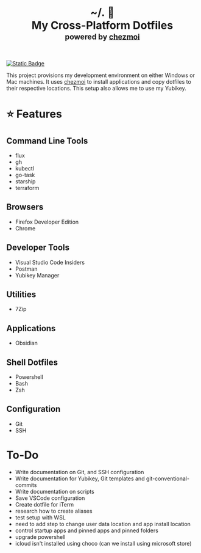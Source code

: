 <h1 align="center">
    <a name="top" title="dotfiles">~/.&nbsp;📂</a><br/>My Cross-Platform Dotfiles<br/> <sup><sub>powered by <a href="https://www.chezmoi.io/">chezmoi</a>
</h1>
<br />

[![Static Badge](https://img.shields.io/badge/Documentation-blue?style=for-the-badge&logo=gitbook)](https://stackclash.github.io/dotfiles)

This project provisions my development environment on either Windows or Mac machines. It uses [chezmoi](https://chezmoi.io) to install applications and copy dotfiles to their respective locations. This setup also allows me to use my Yubikey.

# :star: Features
## Command Line Tools
- flux
- gh
- kubectl
- go-task
- starship
- terraform

## Browsers
- Firefox Developer Edition
- Chrome

## Developer Tools
- Visual Studio Code Insiders
- Postman
- Yubikey Manager

## Utilities
- 7Zip

## Applications
- Obsidian

## Shell Dotfiles
- Powershell
- Bash
- Zsh

## Configuration
- Git
- SSH



# To-Do
- Write documentation on Git, and SSH configuration
- Write documentation for Yubikey, Git templates and git-conventional-commits
- Write documentation on scripts
- Save VSCode configuration
- Create dotfile for iTerm
- research how to create aliases
- test setup with WSL
- need to add step to change user data location and app install location
- control startup apps and pinned apps and pinned folders
- upgrade powershell
- icloud isn't installed using choco (can we install using microsoft store)